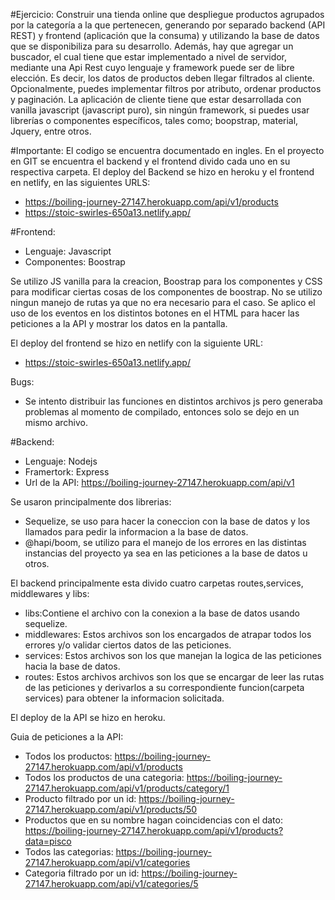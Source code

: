 #Ejercicio:
Construir una tienda online que despliegue productos agrupados por la categoría a
la que pertenecen, generando por separado backend (API REST) y frontend
(aplicación que la consuma) y utilizando la base de datos que se disponibiliza para
su desarrollo.
Además, hay que agregar un buscador, el cual tiene que estar implementado a nivel
de servidor, mediante una Api Rest cuyo lenguaje y framework puede ser de libre
elección. Es decir, los datos de productos deben llegar filtrados al cliente.
Opcionalmente, puedes implementar filtros por atributo, ordenar productos y
paginación.
La aplicación de cliente tiene que estar desarrollada con vanilla javascript
(javascript puro), sin ningún framework, si puedes usar librerías o componentes
específicos, tales como; boopstrap, material, Jquery, entre otros.

#Importante:
El codigo se encuentra documentado en ingles.
En el proyecto en GIT se encuentra el backend y el frontend divido cada uno en su respectiva carpeta. El deploy del Backend se hizo en heroku y el frontend en netlify, en las siguientes URLS:

- https://boiling-journey-27147.herokuapp.com/api/v1/products
- https://stoic-swirles-650a13.netlify.app/

#Frontend:

- Lenguaje: Javascript
- Componentes: Boostrap

Se utilizo JS vanilla para la creacion, Boostrap para los componentes y CSS para modificar ciertas cosas de los componentes de boostrap. No se utilizo ningun manejo de rutas ya que no era necesario para el caso.
Se aplico el uso de los eventos en los distintos botones en el HTML para hacer las peticiones a la API y mostrar los datos en la pantalla.

El deploy del frontend se hizo en netlify con la siguiente URL:

- https://stoic-swirles-650a13.netlify.app/

Bugs:

- Se intento distribuir las funciones en distintos archivos js pero generaba problemas al momento de compilado, entonces solo se dejo en un mismo archivo.

#Backend:

- Lenguaje: Nodejs
- Framertork: Express
- Url de la API: https://boiling-journey-27147.herokuapp.com/api/v1

Se usaron principalmente dos librerias:

- Sequelize, se uso para hacer la coneccion con la base de datos y los llamados para pedir la informacion a la base de datos.
- @hapi/boom, se utilizo para el manejo de los errores en las distintas instancias del proyecto ya sea en las peticiones a la base de datos u otros.

El backend principalmente esta divido cuatro carpetas routes,services, middlewares y libs:

- libs:Contiene el archivo con la conexion a la base de datos usando sequelize.
- middlewares: Estos archivos son los encargados de atrapar todos los errores y/o validar ciertos datos de las peticiones.
- services: Estos archivos son los que manejan la logica de las peticiones hacia la base de datos.
- routes: Estos archivos archivos son los que se encargar de leer las rutas de las peticiones y derivarlos a su correspondiente funcion(carpeta services) para obtener la informacion solicitada.

El deploy de la API se hizo en heroku.

Guia de peticiones a la API:

- Todos los productos: https://boiling-journey-27147.herokuapp.com/api/v1/products
- Todos los productos de una categoria: https://boiling-journey-27147.herokuapp.com/api/v1/products/category/1
- Producto filtrado por un id: https://boiling-journey-27147.herokuapp.com/api/v1/products/50
- Productos que en su nombre hagan coincidencias con el dato: https://boiling-journey-27147.herokuapp.com/api/v1/products?data=pisco
- Todos las categorias: https://boiling-journey-27147.herokuapp.com/api/v1/categories
- Categoria filtrado por un id: https://boiling-journey-27147.herokuapp.com/api/v1/categories/5
